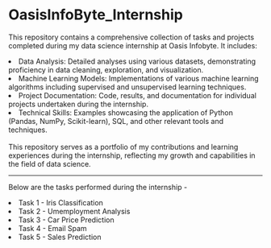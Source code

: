 # OasisInfoByte_Internship
This repository contains a comprehensive collection of tasks and projects completed during my data science internship at Oasis Infobyte. It includes:

<li> Data Analysis: Detailed analyses using various datasets, demonstrating proficiency in data cleaning, exploration, and visualization.</li>
<li> Machine Learning Models: Implementations of various machine learning algorithms including supervised and unsupervised learning techniques.</li>
<li> Project Documentation: Code, results, and documentation for individual projects undertaken during the internship.</li>
<li> Technical Skills: Examples showcasing the application of Python (Pandas, NumPy, Scikit-learn), SQL, and other relevant tools and techniques.</li>
<br/>
This repository serves as a portfolio of my contributions and learning experiences during the internship, reflecting my growth and capabilities in the field of data science.

<hr>

Below are the tasks performed during the internship -
<li> Task 1 - Iris Classification </li>
<li> Task 2 - Umemployment Analysis </li>
<li> Task 3 - Car Price Prediction </li>
<li> Task 4 - Email Spam   </li>
<li> Task 5 - Sales Prediction </li>
